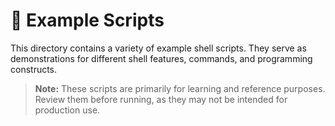 # 📂 Example Scripts

This directory contains a variety of example shell scripts. They serve as demonstrations for different shell features, commands, and programming constructs.

> **Note:** These scripts are primarily for learning and reference purposes. Review them before running, as they may not be intended for production use.
